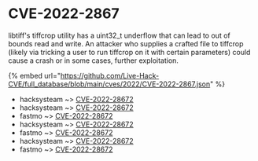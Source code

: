 # CVE-2022-2867

libtiff's tiffcrop utility has a uint32_t underflow that can lead to out of bounds read and write. An attacker who supplies a crafted file to tiffcrop (likely via tricking a user to run tiffcrop on it with certain parameters) could cause a crash or in some cases, further exploitation.

{% embed url="https://github.com/Live-Hack-CVE/full_database/blob/main/cves/2022/CVE-2022-2867.json" %}


* hacksysteam ~> [CVE-2022-28672](https://www.alice-snow.ru/2022/database/cve-2022-2867/cve-2022-28672-hacksysteam)
* hacksysteam ~> [CVE-2022-28672](https://www.alice-snow.ru/2022/database/cve-2022-2867/cve-2022-28672-hacksysteam)
* fastmo ~> [CVE-2022-28672](https://www.alice-snow.ru/2022/database/cve-2022-2867/cve-2022-28672-fastmo)
* hacksysteam ~> [CVE-2022-28672](https://www.alice-snow.ru/2022/database/cve-2022-2867/cve-2022-28672-hacksysteam)
* fastmo ~> [CVE-2022-28672](https://www.alice-snow.ru/2022/database/cve-2022-2867/cve-2022-28672-fastmo)
* hacksysteam ~> [CVE-2022-28672](https://www.alice-snow.ru/2022/database/cve-2022-2867/cve-2022-28672-hacksysteam)
* fastmo ~> [CVE-2022-28672](https://www.alice-snow.ru/2022/database/cve-2022-2867/cve-2022-28672-fastmo)